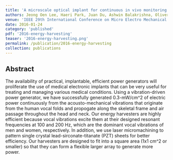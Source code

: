 ```yaml
---
title: 'A microscale optical implant for continuous in vivo monitoring of intraocular pressure'
authors: Jeong Oen Lee, Haeri Park, Juan Du, Ashwin Balakrishna, Oliver Chen, David Stretavan, Hyuck Choo'
venue: 'IEEE 29th International Conference on Micro Electro Mechanical Systems (MEMS)'
date: 2016-01-24
category: 'published'
pdf: '2016-energy-harvesting'
teaser: '2016-energy-harvesting.png'
permalink: /publication/2016-energy-harvesting
collection: publications
---
```


Abstract
-------
The availability of practical, implantable, efficient power generators will proliferate the use of medical electronic implants that can be very useful for treating and managing various medical conditions. Using a vibration-driven power generator, we have successfully generated 0.3-mW/cm^2 of electric power continuously from the acousto-mechanical vibrations that originate from the human vocal folds and propogate along the skeletal frame and air passage throughout the head and neck. Our energy harvesters are highly efficient because vocal vibrations excite them at their designed resonant frequencies at 100 and 200 Hz, which are the dominant vocal vibrations of men and women, respectively. In addition, we use laser micromachining to pattern single crystal lead-sirconate-titanate (PZT) sheets for better efficiency. Our harvesters are designed to fit into a square area (1x1 cm^2 or smaller) so that they can form a flexible larger array to generate more power.  
